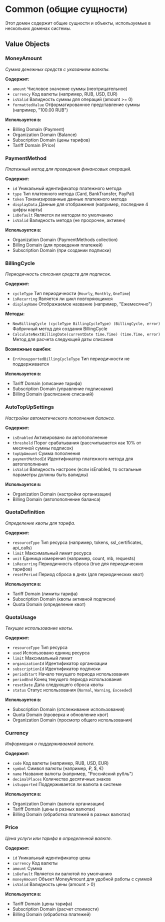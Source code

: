 # Common (общие сущности)

Этот домен содержит общие сущности и объекты, используемые в нескольких доменах системы.

## Value Objects

### MoneyAmount

*Сумма денежных средств с указанием валюты.*

**Содержит:**
- `amount` Числовое значение суммы (неотрицательное)
- `currency` Код валюты (например, RUB, USD, EUR)
- `isValid` Валидность суммы для операций (amount >= 0)
- `formattedValue` Отформатированное представление суммы (например, "100.00 RUB")

**Используется в:**
- Billing Domain (Payment)
- Organization Domain (Balance)
- Subscription Domain (цены тарифов)
- Tariff Domain (Price)

### PaymentMethod

*Платежный метод для проведения финансовых операций.*

**Содержит:**
- `id` Уникальный идентификатор платежного метода
- `type` Тип платежного метода (Card, BankTransfer, PayPal)
- `token` Токенизированные данные платежного метода
- `displayData` Данные для отображения (например, последние 4 цифры карты)
- `isDefault` Является ли методом по умолчанию
- `isValid` Валидность метода (не просрочен, активен)

**Используется в:**
- Organization Domain (PaymentMethods collection)
- Billing Domain (для проведения платежей)
- Subscription Domain (при создании подписки)

### BillingCycle

*Периодичность списания средств для подписок.*

**Содержит:**
- `cycleType` Тип периодичности (`Hourly`, `Monthly`, `OneTime`)
- `isRecurring` Является ли цикл повторяющимся
- `displayName` Отображаемое название (например, "Ежемесячно")

**Методы:**
- `NewBillingCycle (cycleType BillingCycleType) (BillingCycle, error)` Фабричный метод для создания BillingCycle
- `CalculateNextBillingDate(currentDate time.Time) (time.Time, error)` Метод для расчета следующей даты списания

**Возможные ошибки:**
- `ErrUnsupportedBillingCycleType` Тип периодичности не поддерживается

**Используется в:**
- Tariff Domain (описание тарифа)
- Subscription Domain (управление подписками)
- Billing Domain (расписание списаний)

### AutoTopUpSettings

*Настройки автоматического пополнения баланса.*

**Содержит:**
- `isEnabled` Активировано ли автопополнение
- `threshold` Порог срабатывания (рассчитывается как 10% от месячной суммы подписок)
- `topUpAmount` Сумма пополнения
- `paymentMethodId` Идентификатор платежного метода для автопополнения
- `isValid` Валидность настроек (если isEnabled, то остальные параметры должны быть валидны)

**Используется в:**
- Organization Domain (настройки организации)
- Billing Domain (автопополнение баланса)

### QuotaDefinition

*Определение квоты для тарифа.*

**Содержит:**
- `resourceType` Тип ресурса (например, tokens, ssl_certificates, api_calls)
- `limit` Максимальный лимит ресурса
- `unit` Единица измерения (например, count, mb, requests)
- `isRecurring` Периодичность сброса (true для периодических тарифов)
- `resetPeriod` Период сброса в днях (для периодических квот)

**Используется в:**
- Tariff Domain (лимиты тарифа)
- Subscription Domain (квоты активной подписки)
- Quota Domain (определение квот)

### QuotaUsage

*Текущее использование квоты.*

**Содержит:**
- `resourceType` Тип ресурса
- `used` Использовано единиц ресурса
- `limit` Максимальный лимит
- `organizationId` Идентификатор организации
- `subscriptionId` Идентификатор подписки
- `periodStart` Начало текущего периода использования
- `periodEnd` Конец текущего периода использования
- `resetDate` Дата следующего сброса квоты
- `status` Статус использования (`Normal`, `Warning`, `Exceeded`)

**Используется в:**
- Subscription Domain (отслеживание использования)
- Quota Domain (проверка и обновление квот)
- Organization Domain (просмотр общего использования)

### Currency

*Информация о поддерживаемой валюте.*

**Содержит:**
- `code` Код валюты (например, RUB, USD, EUR)
- `symbol` Символ валюты (например, ₽, $, €)
- `name` Название валюты (например, "Российский рубль")
- `decimalPlaces` Количество десятичных знаков
- `isSupported` Поддерживается ли валюта в системе

**Используется в:**
- Organization Domain (валюта организации)
- Tariff Domain (цены в разных валютах)
- Billing Domain (обработка платежей в разных валютах)

### Price

*Цена услуги или тарифа в определенной валюте.*

**Содержит:**
- `id` Уникальный идентификатор цены
- `currency` Код валюты
- `amount` Сумма
- `isDefault` Является ли валютой по умолчанию
- `moneyAmount` Объект MoneyAmount для удобной работы с суммой
- `isValid` Валидность цены (amount > 0)

**Используется в:**
- Tariff Domain (цены тарифа)
- Subscription Domain (расчет стоимости)
- Billing Domain (обработка платежей)
